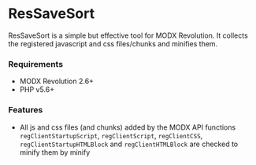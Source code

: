 # ResSaveSort

ResSaveSort is a simple but effective tool for MODX Revolution. It collects
the registered javascript and css files/chunks and minifies them.

### Requirements

* MODX Revolution 2.6+
* PHP v5.6+

### Features

* All js and css files (and chunks) added by the MODX API functions `regClientStartupScript`, `regClientScript`, `regClientCSS`, `regClientStartupHTMLBlock` and `regClientHTMLBlock` are checked to minify them by minify
